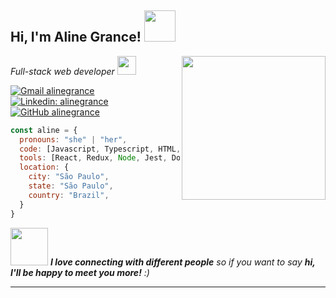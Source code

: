 <h2> Hi, I'm Aline Grance! <img src="https://media.giphy.com/media/mGcNjsfWAjY5AEZNw6/giphy.gif" width="50"></h2>
<img align='right' src="https://media.giphy.com/media/ieyl9zmCjO4b4t6qoY/giphy.gif" width="230">
<p><em>Full-stack web developer <img src="https://media.giphy.com/media/fYSnHlufseco8Fh93Z/giphy.gif" width="30"></br> 
</em></p>


[![Gmail alinegrance](https://img.shields.io/badge/e‑mail-D14836.svg?style=flat-square&logo=GMail&logoColor=white)](mailto:grance.aline@gmail.com)
[![Linkedin: alinegrance](https://img.shields.io/badge/-alinegrance-blue?style=flat-square&logo=Linkedin&logoColor=white&link=https://www.linkedin.com/in/alinegrance/)](https://www.linkedin.com/in/alinegrance/)
[![GitHub alinegrance](https://img.shields.io/github/followers/alinegrance?label=follow&style=social)](https://github.com/alinegrance)

```javascript
const aline = {
  pronouns: "she" | "her",
  code: [Javascript, Typescript, HTML, CSS],
  tools: [React, Redux, Node, Jest, Docker, MySQL],
  location: {
    city: "São Paulo",
    state: "São Paulo",
    country: "Brazil",
  }
}
```

<img src="https://media.giphy.com/media/LnQjpWaON8nhr21vNW/giphy.gif" width="60"> <em><b>I love connecting with different people</b> so if you want to say <b>hi, I'll be happy to meet you more!</b> :)</em>

---
